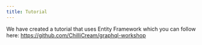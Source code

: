 ```yaml
---
title: Tutorial
---
```


We have created a tutorial that uses Entity Framework which you can follow here:
https://github.com/ChilliCream/graphql-workshop
